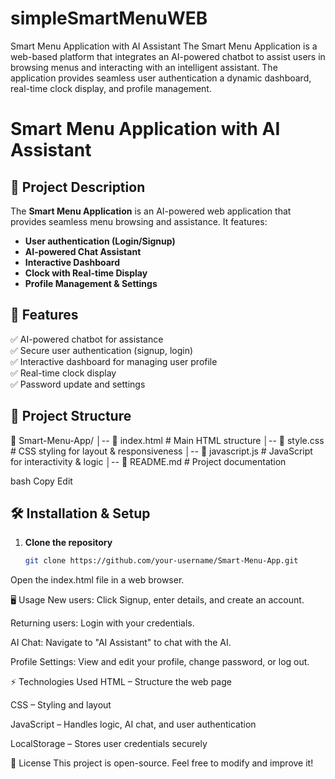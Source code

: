# simpleSmartMenuWEB
Smart Menu Application with AI Assistant  The Smart Menu Application is a web-based platform that integrates an AI-powered chatbot to assist users in browsing menus and interacting with an intelligent assistant. The application provides seamless user authentication a dynamic dashboard, real-time clock display, and profile management.
# Smart Menu Application with AI Assistant

## 📌 Project Description
The **Smart Menu Application** is an AI-powered web application that provides seamless menu browsing and assistance. It features:
- **User authentication (Login/Signup)**
- **AI-powered Chat Assistant**
- **Interactive Dashboard**
- **Clock with Real-time Display**
- **Profile Management & Settings**

## 🚀 Features
✅ AI-powered chatbot for assistance  
✅ Secure user authentication (signup, login)  
✅ Interactive dashboard for managing user profile  
✅ Real-time clock display  
✅ Password update and settings  

## 📂 Project Structure
📁 Smart-Menu-App/ │-- 📜 index.html # Main HTML structure │-- 📜 style.css # CSS styling for layout & responsiveness │-- 📜 javascript.js # JavaScript for interactivity & logic │-- 📜 README.md # Project documentation

bash
Copy
Edit

## 🛠️ Installation & Setup
1. **Clone the repository**
   ```sh
   git clone https://github.com/your-username/Smart-Menu-App.git
Open the index.html file in a web browser.

🖥️ Usage
New users: Click Signup, enter details, and create an account.

Returning users: Login with your credentials.

AI Chat: Navigate to "AI Assistant" to chat with the AI.

Profile Settings: View and edit your profile, change password, or log out.

⚡ Technologies Used
HTML – Structure the web page

CSS – Styling and layout

JavaScript – Handles logic, AI chat, and user authentication

LocalStorage – Stores user credentials securely

📝 License
This project is open-source. Feel free to modify and improve it!
